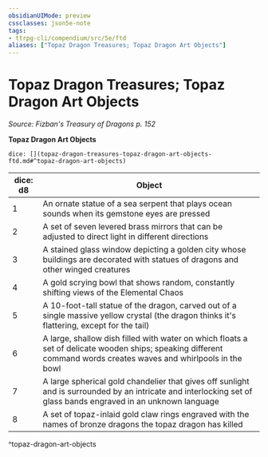 ```yaml
---
obsidianUIMode: preview
cssclasses: json5e-note
tags:
- ttrpg-cli/compendium/src/5e/ftd
aliases: ["Topaz Dragon Treasures; Topaz Dragon Art Objects"]
---
```

# Topaz Dragon Treasures; Topaz Dragon Art Objects
*Source: Fizban's Treasury of Dragons p. 152* 

**Topaz Dragon Art Objects**

`dice: [](topaz-dragon-treasures-topaz-dragon-art-objects-ftd.md#^topaz-dragon-art-objects)`

| dice: d8 | Object |
|----------|--------|
| 1 | An ornate statue of a sea serpent that plays ocean sounds when its gemstone eyes are pressed |
| 2 | A set of seven levered brass mirrors that can be adjusted to direct light in different directions |
| 3 | A stained glass window depicting a golden city whose buildings are decorated with statues of dragons and other winged creatures |
| 4 | A gold scrying bowl that shows random, constantly shifting views of the Elemental Chaos |
| 5 | A 10-foot-tall statue of the dragon, carved out of a single massive yellow crystal (the dragon thinks it's flattering, except for the tail) |
| 6 | A large, shallow dish filled with water on which floats a set of delicate wooden ships; speaking different command words creates waves and whirlpools in the bowl |
| 7 | A large spherical gold chandelier that gives off sunlight and is surrounded by an intricate and interlocking set of glass bands engraved in an unknown language |
| 8 | A set of topaz-inlaid gold claw rings engraved with the names of bronze dragons the topaz dragon has killed |
^topaz-dragon-art-objects